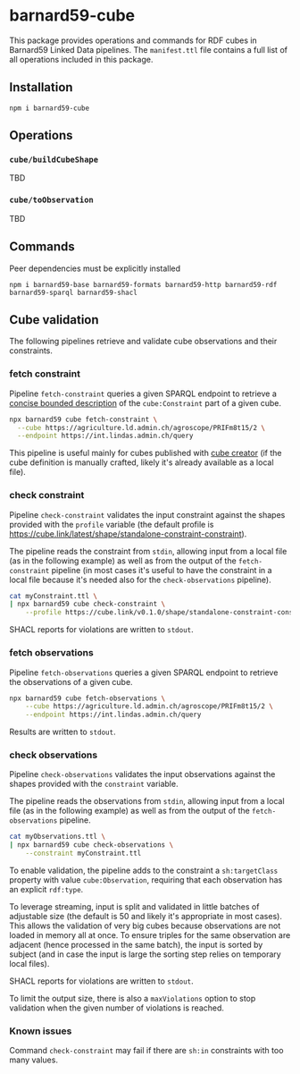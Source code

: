 # barnard59-cube

This package provides operations and commands for RDF cubes in Barnard59 Linked Data pipelines.
The `manifest.ttl` file contains a full list of all operations included in this package. 

## Installation

```
npm i barnard59-cube
```

## Operations

### `cube/buildCubeShape`

TBD

### `cube/toObservation`

TBD


## Commands

Peer dependencies must be explicitly installed

```
npm i barnard59-base barnard59-formats barnard59-http barnard59-rdf barnard59-sparql barnard59-shacl
```

## Cube validation

The following pipelines retrieve and validate cube observations and their constraints.

### fetch constraint

Pipeline `fetch-constraint` queries a given SPARQL endpoint to retrieve 
a [concise bounded description](https://docs.stardog.com/query-stardog/#describe-queries) of the `cube:Constraint` part of a given cube.

```bash
npx barnard59 cube fetch-constraint \
  --cube https://agriculture.ld.admin.ch/agroscope/PRIFm8t15/2 \
  --endpoint https://int.lindas.admin.ch/query
```


This pipeline is useful mainly for cubes published with [cube creator](https://github.com/zazuko/cube-creator) (if the cube definition is manually crafted, likely it's already available as a local file).


### check constraint

Pipeline `check-constraint` validates the input constraint against the shapes provided with the `profile` variable (the default profile is https://cube.link/latest/shape/standalone-constraint-constraint).

The pipeline reads the constraint from `stdin`, allowing input from a local file (as in the following example) as well as from the output of the `fetch-constraint` pipeline (in most cases it's useful to have the constraint in a local file because it's needed also for the `check-observations` pipeline).

```bash
cat myConstraint.ttl \
| npx barnard59 cube check-constraint \
    --profile https://cube.link/v0.1.0/shape/standalone-constraint-constraint
```
SHACL reports for violations are written to `stdout`.


### fetch observations

Pipeline `fetch-observations` queries a given SPARQL endpoint to retrieve the observations of a given cube.

```bash
npx barnard59 cube fetch-observations \
    --cube https://agriculture.ld.admin.ch/agroscope/PRIFm8t15/2 \
    --endpoint https://int.lindas.admin.ch/query
```
Results are written to `stdout`.

### check observations

Pipeline `check-observations` validates the input observations against the shapes provided with the `constraint` variable.

The pipeline reads the observations from `stdin`, allowing input from a local file (as in the following example) as well as from the output of the `fetch-observations` pipeline.

```bash
cat myObservations.ttl \
| npx barnard59 cube check-observations \
    --constraint myConstraint.ttl
```

To enable validation, the pipeline adds to the constraint a `sh:targetClass` property with value `cube:Observation`, requiring that each observation has an explicit `rdf:type`.

To leverage streaming, input is split and validated in little batches of adjustable size (the default is 50 and likely it's appropriate in most cases). This allows the validation of very big cubes because observations are not loaded in memory all at once. To ensure triples for the same observation are adjacent (hence processed in the same batch), the input is sorted by subject (and in case the input is large the sorting step relies on temporary local files).

SHACL reports for violations are written to `stdout`.

To limit the output size, there is also a `maxViolations` option to stop validation when the given number of violations is reached.

### Known issues

Command `check-constraint` may fail if there are `sh:in` constraints with too many values.
